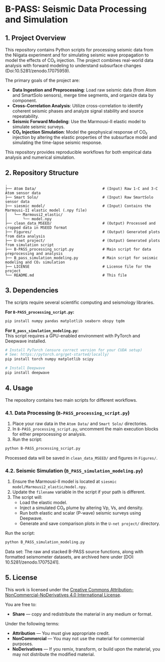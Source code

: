 
# B-PASS: Seismic Data Processing and Simulation

## 1. Project Overview
This repository contains Python scripts for processing seismic data from the Niigata experiment and for simulating seismic wave propagation to model the effects of CO₂ injection. The project combines real-world data analysis with forward modeling to understand subsurface changes (Doi:10.5281/zenodo.17075959).

The primary goals of the project are:

- **Data Ingestion and Preprocessing**: Load raw seismic data (from Atom and SmartSolo sensors), merge time segments, and organize data by component.
- **Cross-Correlation Analysis**: Utilize cross-correlation to identify coherent seismic phases and analyze signal stability and source repeatability.
- **Seismic Forward Modeling**: Use the Marmousi-II elastic model to simulate seismic surveys.
- **CO₂ Injection Simulation**: Model the geophysical response of CO₂ injection by altering the elastic properties of the subsurface model and simulating the time-lapse seismic response.

This repository provides reproducible workflows for both empirical data analysis and numerical simulation.

## 2. Repository Structure
```
.
├── Atom Data/                              # (Input) Raw 1-C and 3-C Atom sensor data 
├── Smart Solo/                             # (Input) Raw SmartSolo sensor data 
├── siesmic model/                          # (Input) Contains the Marmousi-II elastic model (.npy file)
│   └── Marmousi2_elastic/
│       └── model.npy
├── clean_data_MSEED/                       # (Output) Processed and cropped data in MSEED format 
├── Figures/                                # (Output) Generated plots from data analysis
├── U-net project/                          # (Output) Generated plots from simulation script 
├── B-PASS_processing_script.py             # Main script for data preprocessing and analysis
├── B_pass_simulation_modeling.py           # Main script for seismic modeling and CO₂ simulation
├── LICENSE                                 # License file for the project
└── README.md                               # This file
```

## 3. Dependencies
The scripts require several scientific computing and seismology libraries.

**For `B-PASS_processing_script.py`:**
```bash
pip install numpy pandas matplotlib seaborn obspy tqdm
```

**For `B_pass_simulation_modeling.py`:**  
This script requires a GPU-enabled environment with PyTorch and Deepwave installed.

```bash
# Install PyTorch (ensure correct version for your CUDA setup)
# See: https://pytorch.org/get-started/locally/
pip install torch numpy matplotlib scipy

# Install Deepwave
pip install deepwave
```

## 4. Usage
The repository contains two main scripts for different workflows.

### 4.1.  Data Processing (`B-PASS_processing_script.py`)
1. Place your raw data in the `Atom Data/` and `Smart Solo/` directories.  
2. In `B-PASS_processing_script.py`, uncomment the main execution blocks for either preprocessing or analysis.  
3. Run the script:
```bash
python B-PASS_processing_script.py
```
Processed data will be saved in `clean_data_MSEED/` and figures in `Figures/`.

### 4.2. Seismic Simulation (`B_PASS_simulation_modeling.py`)
1. Ensure the Marmousi-II model is located at `siesmic model/Marmousi2_elastic/model.npy`.  
2. Update the `filename` variable in the script if your path is different.  
3. The script will:
   - Load the elastic model.
   - Inject a simulated CO₂ plume by altering Vp, Vs, and density.
   - Run both elastic and scalar (P-wave) seismic surveys using Deepwave.
   - Generate and save comparison plots in the `U-net project/` directory.

Run the script:
```bash
python B_PASS_simulation_modeling.py
```
Data set:
The raw and stacked B-PASS source functions, along with formatted seismometer datasets, are archived here under [DOI: 10.5281/zenodo.17075241].

## 5. License
This work is licensed under the [Creative Commons Attribution-NonCommercial-NoDerivatives 4.0 International License](LICENSE).

You are free to:

- **Share** — copy and redistribute the material in any medium or format.

Under the following terms:

- **Attribution** — You must give appropriate credit.
- **NonCommercial** — You may not use the material for commercial purposes.
- **NoDerivatives** — If you remix, transform, or build upon the material, you may not distribute the modified material.

